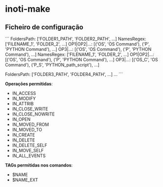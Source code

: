 # inoti-make

## Ficheiro de configuração

´´´
FoldersPath:    ['FOLDER1_PATH', 'FOLDER2_PATH', ...]
NamesRegex:     ['FILENAME_1', 'FOLDER_2', ...]
OP1|OP2|...:    [('OS', 'OS Command'), ('P', 'PYTHON Command'), ...]
OP3|...:        [('OS', 'OS Command'), ('P', 'PYTHON Command'), ...]
NamesRegex:     ['FILENAME_1', 'FOLDER_2', ...]
OP1|OP2|...:    [('OS', 'OS Command'), ('P', 'PYTHON Command'), ...]
OP3|...:        [('OS_C', 'OS Command'), ('P_S', 'PYTHON_path_script'), ...]

FoldersPath:    ['FOLDER3_PATH', 'FOLDER4_PATH', ...]
...
´´´

**Operações permitidas**:

+ IN_ACCESS
+ IN_MODIFY
+ IN_ATTRIB
+ IN_CLOSE_WRITE
+ IN_CLOSE_NOWRITE
+ IN_OPEN
+ IN_MOVED_FROM
+ IN_MOVED_TO
+ IN_CREATE
+ IN_DELETE
+ IN_DELETE_SELF
+ IN_MOVE_SELF
+ IN_ALL_EVENTS

**TAGs permitidas nos comandos**:

+ $NAME
+ $NAME_EXT
